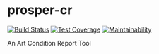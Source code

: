# prosper-cr 

[![Build Status](https://travis-ci.org/ddesmarest/prosper-cr.svg?branch=master)](https://travis-ci.org/ddesmarest/prosper-cr)
[![Test Coverage](https://api.codeclimate.com/v1/badges/13ab1bd0eac8fd8e59ad/test_coverage)](https://codeclimate.com/github/ddesmarest/prosper-cr/test_coverage)
[![Maintainability](https://api.codeclimate.com/v1/badges/13ab1bd0eac8fd8e59ad/maintainability)](https://codeclimate.com/github/ddesmarest/prosper-cr/maintainability)

An Art Condition Report Tool

